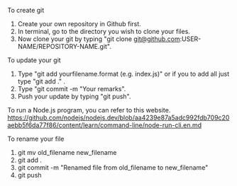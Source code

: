 To create git

1. Create your own repository in Github first.
2. In terminal, go to the directory you wish to clone your files.
3. Now clone your git by typing "git clone git@github.com:USER-NAME/REPOSITORY-NAME.git".

To update your git

1. Type "git add yourfilename.format (e.g. index.js)" or if you to add all just type "git add ." .
2. Type "git commit -m "Your remarks".
3. Push your update by typing "git push".

To run a Node.js program, you can refer to this website.
https://github.com/nodejs/nodejs.dev/blob/aa4239e87a5adc992fdb709c20aebb5f6da77f86/content/learn/command-line/node-run-cli.en.md

To rename your file

1. git mv old_filename new_filename
2. git add .
3. git commit -m "Renamed file from old_filename to new_filename"
4. git push